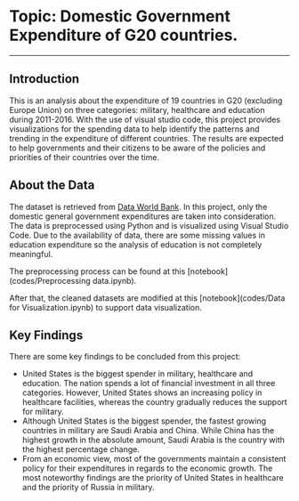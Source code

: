 # Topic: Domestic Government Expenditure of G20 countries.

---
## Introduction

This is an analysis about the expenditure of 19 countries in G20 (excluding Europe Union) on three categories: military, healthcare and education during 2011-2016. With the use of visual studio code, this project provides visualizations for the spending data to help identify the patterns and trending in the expenditure of different countries. The results are expected to help governments and their citizens to be aware of the policies and priorities of their countries over the time.

## About the Data

The dataset is retrieved from [Data World Bank](https://data.worldbank.org/). In this project, only the domestic general government expenditures are taken into consideration. The data is preprocessed using Python and is visualized using Visual Studio Code. Due to the availability of data, there are some missing values in education expenditure so the analysis of education is not completely meaningful.

The preprocessing process can be found at this [notebook](codes/Preprocessing data.ipynb).

After that, the cleaned datasets are modified at this [notebook](codes/Data for Visualization.ipynb) to support data visualization. 

## Key Findings

There are some key findings to be concluded from this project:
* United States is the biggest spender in military, healthcare and education. The nation spends a lot of financial investment in all three categories. However, United States shows an increasing policy in healthcare facilities, whereas the country gradually reduces the support for military.
* Although United States is the biggest spender, the fastest growing countries in military are Saudi Arabia and China. While China has the highest growth in the absolute amount, Saudi Arabia is the country with the highest percentage change.
* From an economic view, most of the governments maintain a consistent policy for their expenditures in regards to the economic growth. The most noteworthy findings are the priority of United States in healthcare and the priority of Russia in military.



